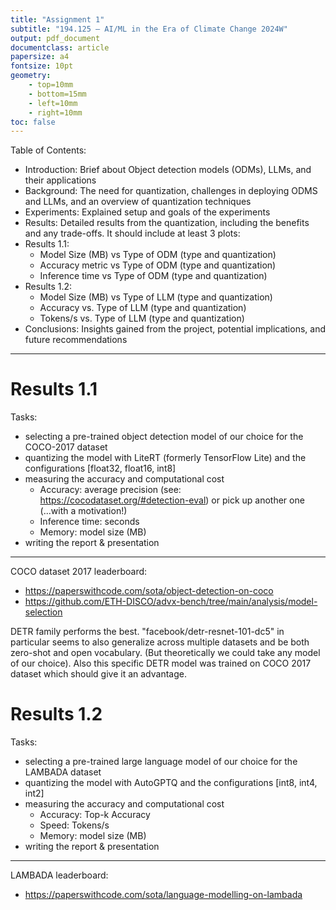 ```yaml
---
title: "Assignment 1"
subtitle: "194.125 – AI/ML in the Era of Climate Change 2024W"
output: pdf_document
documentclass: article
papersize: a4
fontsize: 10pt
geometry:
    - top=10mm
    - bottom=15mm
    - left=10mm
    - right=10mm
toc: false
---
```


Table of Contents:

- Introduction: Brief about Object detection models (ODMs), LLMs, and their applications
- Background: The need for quantization, challenges in deploying ODMS and LLMs, and an overview of quantization techniques
- Experiments: Explained setup and goals of the experiments
- Results: Detailed results from the quantization, including the benefits and any trade-offs. It should include at least 3 plots:
- Results 1.1:
    - Model Size (MB) vs Type of ODM (type and quantization)
    - Accuracy metric vs Type of ODM (type and quantization)
    - Inference time vs Type of ODM (type and quantization)
- Results 1.2:
    - Model Size (MB) vs Type of LLM (type and quantization)
    - Accuracy vs. Type of LLM (type and quantization)
    - Tokens/s vs. Type of LLM (type and quantization)
- Conclusions: Insights gained from the project, potential implications, and future recommendations

---

# Results 1.1

Tasks:

- selecting a pre-trained object detection model of our choice for the COCO-2017 dataset
- quantizing the model with LiteRT (formerly TensorFlow Lite) and the configurations [float32, float16, int8]
- measuring the accuracy and computational cost
    - Accuracy: average precision (see: https://cocodataset.org/#detection-eval) or pick up another one (...with a motivation!)
    - Inference time: seconds
    - Memory: model size (MB)
- writing the report & presentation

---

COCO dataset 2017 leaderboard:

- https://paperswithcode.com/sota/object-detection-on-coco
- https://github.com/ETH-DISCO/advx-bench/tree/main/analysis/model-selection

DETR family performs the best. "facebook/detr-resnet-101-dc5" in particular seems to also generalize across multiple datasets and be both zero-shot and open vocabulary. (But theoretically we could take any model of our choice). Also this specific DETR model was trained on COCO 2017 dataset which should give it an advantage.

# Results 1.2

Tasks:

- selecting a pre-trained large language model of our choice for the LAMBADA dataset
- quantizing the model with AutoGPTQ and the configurations [int8, int4, int2]
- measuring the accuracy and computational cost
    - Accuracy: Top-k Accuracy
    - Speed: Tokens/s
    - Memory: model size (MB)
- writing the report & presentation

---

LAMBADA leaderboard:

- https://paperswithcode.com/sota/language-modelling-on-lambada

